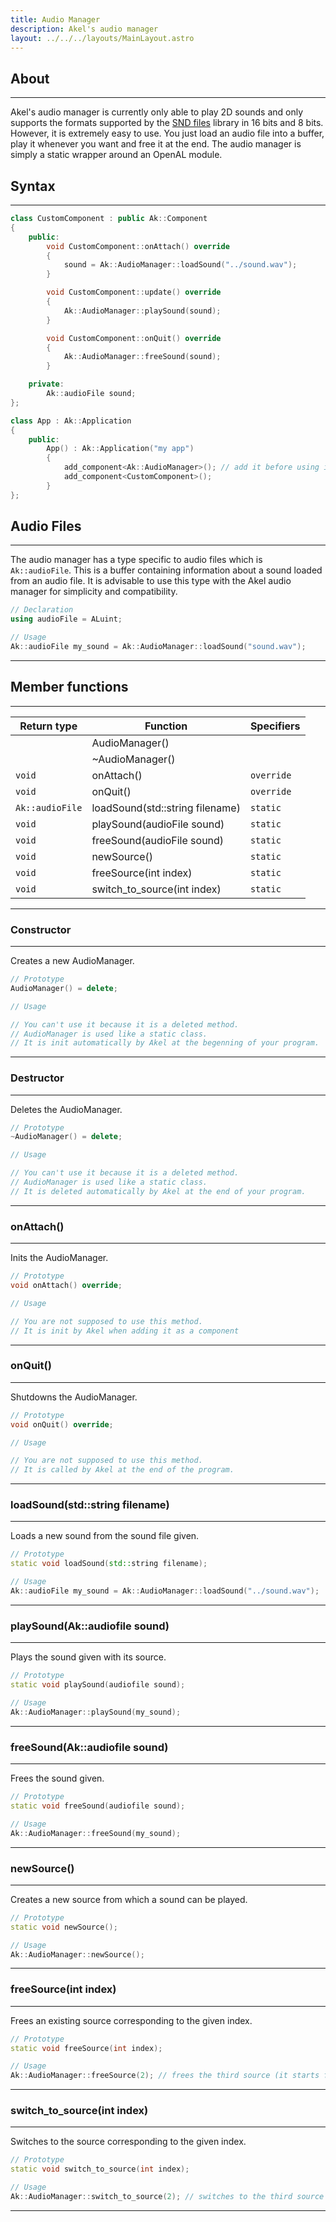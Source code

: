 ```yaml
---
title: Audio Manager
description: Akel's audio manager
layout: ../../../layouts/MainLayout.astro
---
```


## About

---

Akel's audio manager is currently only able to play 2D sounds and only supports the formats supported by the [SND files](https://libsndfile.github.io/libsndfile/formats.html) library in 16 bits and 8 bits.
However, it is extremely easy to use. You just load an audio file into a buffer, play it whenever you want and free it at the end.
The audio manager is simply a static wrapper around an OpenAL module.

## Syntax

---

```cpp
class CustomComponent : public Ak::Component
{
    public:
        void CustomComponent::onAttach() override
        {
            sound = Ak::AudioManager::loadSound("../sound.wav");
        }

        void CustomComponent::update() override
        {
            Ak::AudioManager::playSound(sound);
        }

        void CustomComponent::onQuit() override
        {
            Ak::AudioManager::freeSound(sound);
        }

    private:
        Ak::audioFile sound;
};

class App : Ak::Application
{
    public:
        App() : Ak::Application("my app")
        {
            add_component<Ak::AudioManager>(); // add it before using it
            add_component<CustomComponent>();
        }
};
```

## Audio Files

---

The audio manager has a type specific to audio files which is `Ak::audioFile`. This is a buffer containing information about a sound loaded from an audio file.
It is advisable to use this type with the Akel audio manager for simplicity and compatibility.

```cpp
// Declaration
using audioFile = ALuint;

// Usage
Ak::audioFile my_sound = Ak::AudioManager::loadSound("sound.wav");
```

---

## Member functions

---

| Return type | Function                                                               | Specifiers
| ----------- | ---------------------------------------------------------------------- | -----------
|       | <a href="#constructor" style="text-decoration: none;">AudioManager()</a> | 
|       | <a href="#destructor" style="text-decoration: none;">~AudioManager()</a> | 
| `void`      | <a href="#onattach" style="text-decoration: none;">onAttach()</a> | `override`
| `void`      | <a href="#onquit" style="text-decoration: none;">onQuit()</a> | `override`
| `Ak::audioFile`      | <a href="#loadsoundstdstring-filename" style="text-decoration: none;">loadSound(std::string filename)</a> | `static`
| `void`      | <a href="#playsoundakaudiofile-sound" style="text-decoration: none;">playSound(audioFile sound)</a> | `static`
| `void`      | <a href="#freesoundakaudiofile-sound" style="text-decoration: none;">freeSound(audioFile sound)</a>  | `static`
| `void`      | <a href="#newsource" style="text-decoration: none;">newSource()</a>  | `static`
| `void`      | <a href="#freesourceint-index" style="text-decoration: none;">freeSource(int index)</a>  | `static`
| `void`      | <a href="#switch_to_sourceint-index" style="text-decoration: none;">switch_to_source(int index)</a>  | `static`

---

### Constructor

---

Creates a new AudioManager.

```cpp
// Prototype
AudioManager() = delete;

// Usage

// You can't use it because it is a deleted method.
// AudioManager is used like a static class.
// It is init automatically by Akel at the begenning of your program.
```

---

### Destructor

---

Deletes the AudioManager.

```cpp
// Prototype
~AudioManager() = delete;

// Usage

// You can't use it because it is a deleted method.
// AudioManager is used like a static class.
// It is deleted automatically by Akel at the end of your program.
```

---

### onAttach()

---

Inits the AudioManager.

```cpp
// Prototype
void onAttach() override;

// Usage

// You are not supposed to use this method.
// It is init by Akel when adding it as a component
```

---

### onQuit()

---

Shutdowns the AudioManager.

```cpp
// Prototype
void onQuit() override;

// Usage

// You are not supposed to use this method.
// It is called by Akel at the end of the program.
```

---

### loadSound(std::string filename)

---

Loads a new sound from the sound file given.

```cpp
// Prototype
static void loadSound(std::string filename);

// Usage
Ak::audioFile my_sound = Ak::AudioManager::loadSound("../sound.wav");
```

---

### playSound(Ak::audiofile sound)

---

Plays the sound given with its source.

```cpp
// Prototype
static void playSound(audiofile sound);

// Usage
Ak::AudioManager::playSound(my_sound);
```

---

### freeSound(Ak::audiofile sound)

---

Frees the sound given.

```cpp
// Prototype
static void freeSound(audiofile sound);

// Usage
Ak::AudioManager::freeSound(my_sound);
```

---

### newSource()

---

Creates a new source from which a sound can be played.

```cpp
// Prototype
static void newSource();

// Usage
Ak::AudioManager::newSource();
```

---

### freeSource(int index)

---

Frees an existing source corresponding to the given index.

```cpp
// Prototype
static void freeSource(int index);

// Usage
Ak::AudioManager::freeSource(2); // frees the third source (it starts from 0)
```

---

### switch_to_source(int index)

---

Switches to the source corresponding to the given index.

```cpp
// Prototype
static void switch_to_source(int index);

// Usage
Ak::AudioManager::switch_to_source(2); // switches to the third source (it starts from 0)
```

---
